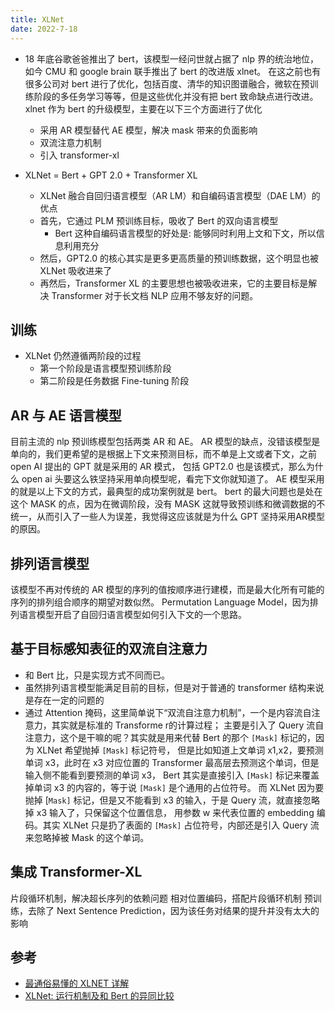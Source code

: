 ```yaml
---
title: XLNet
date: 2022-7-18
---
```


- 18 年底谷歌爸爸推出了 bert，该模型一经问世就占据了 nlp 界的统治地位，如今 CMU 和 google brain 联手推出了 bert 的改进版 xlnet。
在这之前也有很多公司对 bert 进行了优化，包括百度、清华的知识图谱融合，微软在预训练阶段的多任务学习等等，但是这些优化并没有把 bert 致命缺点进行改进。
xlnet 作为 bert 的升级模型，主要在以下三个方面进行了优化
  - 采用 AR 模型替代 AE 模型，解决 mask 带来的负面影响
  - 双流注意力机制
  - 引入 transformer-xl

- XLNet = Bert + GPT 2.0 + Transformer XL
  - XLNet 融合自回归语言模型（AR LM）和自编码语言模型（DAE LM）的优点
  - 首先，它通过 PLM 预训练目标，吸收了 Bert 的双向语言模型
    - Bert 这种自编码语言模型的好处是: 能够同时利用上文和下文，所以信息利用充分
  - 然后，GPT2.0 的核心其实是更多更高质量的预训练数据，这个明显也被 XLNet 吸收进来了
  - 再然后，Transformer XL 的主要思想也被吸收进来，它的主要目标是解决 Transformer 对于长文档 NLP 应用不够友好的问题。

## 训练

- XLNet 仍然遵循两阶段的过程
  - 第一个阶段是语言模型预训练阶段
  - 第二阶段是任务数据 Fine-tuning 阶段

## AR 与 AE 语言模型

目前主流的 nlp 预训练模型包括两类 AR 和 AE。
AR 模型的缺点，没错该模型是单向的，我们更希望的是根据上下文来预测目标，而不单是上文或者下文，之前 open AI 提出的 GPT 就是采用的 AR 模式，
包括 GPT2.0 也是该模式，那么为什么 open ai 头要这么铁坚持采用单向模型呢，看完下文你就知道了。
AE 模型采用的就是以上下文的方式，最典型的成功案例就是 bert。
bert 的最大问题也是处在这个 MASK 的点，因为在微调阶段，没有 MASK 这就导致预训练和微调数据的不统一，从而引入了一些人为误差，我觉得这应该就是为什么 GPT 坚持采用AR模型的原因。

## 排列语言模型

该模型不再对传统的 AR 模型的序列的值按顺序进行建模，而是最大化所有可能的序列的排列组合顺序的期望对数似然。
Permutation Language Model，因为排列语言模型开启了自回归语言模型如何引入下文的一个思路。

## 基于目标感知表征的双流自注意力

- 和 Bert 比，只是实现方式不同而已。
- 虽然排列语言模型能满足目前的目标，但是对于普通的 transformer 结构来说是存在一定的问题的
- 通过 Attention 掩码，这里简单说下“双流自注意力机制”，一个是内容流自注意力，其实就是标准的 Transforme r的计算过程；
主要是引入了 Query 流自注意力，这个是干嘛的呢？其实就是用来代替 Bert 的那个 `[Mask]` 标记的，因为 XLNet 希望抛掉 `[Mask]` 标记符号，
但是比如知道上文单词 x1,x2，要预测单词 x3，此时在 x3 对应位置的 Transformer 最高层去预测这个单词，但是输入侧不能看到要预测的单词 x3，
Bert 其实是直接引入 `[Mask]` 标记来覆盖掉单词 x3 的内容的，等于说 `[Mask]` 是个通用的占位符号。
而 XLNet 因为要抛掉 [`Mask]` 标记，但是又不能看到 x3 的输入，于是 Query 流，就直接忽略掉 x3 输入了，只保留这个位置信息，
用参数 w 来代表位置的 embedding 编码。其实 XLNet 只是扔了表面的 `[Mask]` 占位符号，内部还是引入 Query 流来忽略掉被 Mask 的这个单词。

## 集成 Transformer-XL

片段循环机制，解决超长序列的依赖问题
相对位置编码，搭配片段循环机制
预训练，去除了 Next Sentence Prediction，因为该任务对结果的提升并没有太大的影响

## 参考

- [最通俗易懂的 XLNET 详解](https://blog.csdn.net/u012526436/article/details/93196139)
- [XLNet: 运行机制及和 Bert 的异同比较](https://zhuanlan.zhihu.com/p/70257427)

